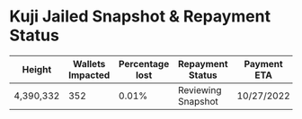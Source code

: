# Kuji Jailed Snapshot & Repayment Status 

| Height            | Wallets Impacted  | Percentage lost | Repayment Status   | Payment ETA |
|-------------------|-------------------|-----------------|--------------------|-------------|
| 4,390,332         | 352               |  0.01%          | Reviewing Snapshot | 10/27/2022  |

